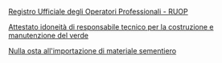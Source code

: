[Registro Ufficiale degli Operatori Professionali - RUOP]({{site.baseurl}}/schede/ruop/cittadini/index.html)


[Attestato idoneità di responsabile tecnico per la costruzione e manutenzione del verde]({{site.baseurl}}/schede/manutenzioneverde/cittadini/index.html)


[Nulla osta all'importazione di materiale sementiero]({{site.baseurl}}/schede/nullaostaimport/cittadini/index.html)
